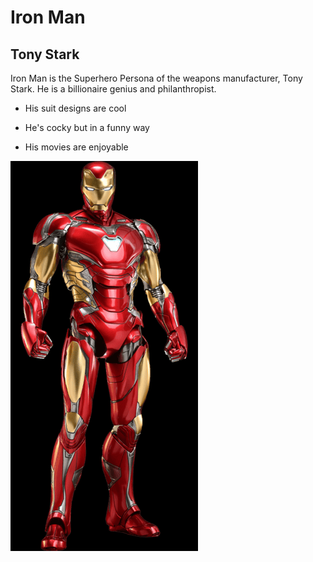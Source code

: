 # Iron Man
## Tony Stark

Iron Man is the Superhero Persona of the weapons manufacturer, Tony Stark. He is a billionaire genius and philanthropist.

* His suit designs are cool
- He's cocky but in a funny way
+ His movies are enjoyable

![Iron man](image.png)
